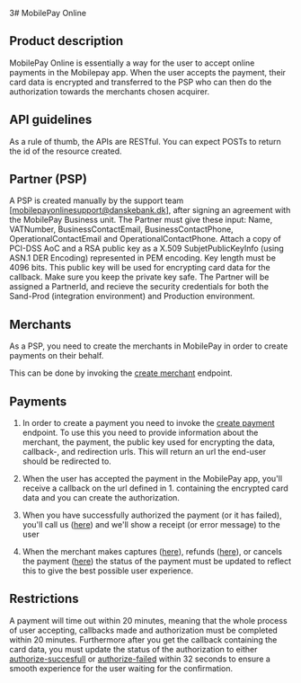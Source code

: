 3# MobilePay Online

## Product description

MobilePay Online is essentially a way for the user to accept online payments in the Mobilepay app. When the user accepts the payment, their card data is encrypted and transferred to the PSP who can then do the authorization towards the merchants chosen acquirer.

## API guidelines

As a rule of thumb, the APIs are RESTful. You can expect POSTs to return the id of the resource created.

## Partner (PSP)

A PSP is created manually by the support team [mobilepayonlinesupport@danskebank.dk], after signing an agreement with the MobilePay Business unit. The Partner must give these input: Name, VATNumber, BusinessContactEmail, BusinessContactPhone, OperationalContactEmail and OperationalContactPhone. Attach a copy of PCI-DSS AoC and a RSA public key as a X.509 SubjetPublicKeyInfo (using ASN.1 DER Encoding) represented in PEM encoding. Key length must be 4096 bits. This public key will be used for encrypting card data for the callback. Make sure you keep the private key safe.
The Partner will be assigned a PartnerId, and recieve the security credentials for both the Sand-Prod (integration environment) and Production environment.


## Merchants

As a PSP, you need to create the merchants in MobilePay in order to create payments on their behalf.

This can be done by invoking the [create merchant](https://www.youtube.com/watch?v=dQw4w9WgXcQ) endpoint.

## Payments

1. In order to create a payment you need to invoke the [create payment](https://www.youtube.com/watch?v=dQw4w9WgXcQ) endpoint.
To use this you need to provide information about the merchant, the payment, the public key used for encrypting the data, callback-, and redirection urls.
This will return an url the end-user should be redirected to.

2. When the user has accepted the payment in the MobilePay app, you'll receive a callback on the url defined in 1. containing the encrypted card data and you can create the authorization.

3. When you have successfully authorized the payment (or it has failed), you'll call us ([here](https://www.youtube.com/watch?v=dQw4w9WgXcQ)) and we'll show a receipt (or error message) to the user

4. When the merchant makes captures ([here](https://www.youtube.com/watch?v=dQw4w9WgXcQ)), refunds ([here](https://www.youtube.com/watch?v=dQw4w9WgXcQ)), or cancels the payment ([here](https://www.youtube.com/watch?v=dQw4w9WgXcQ)) the status of the payment must be updated to reflect this to give the best possible user experience.

## Restrictions

A payment will time out within 20 minutes, meaning that the whole process of user accepting, callbacks made and authorization must be completed within 20 minutes.
Furthermore after you get the callback containing the card data, you must update the status of the authorization to either [authorize-succesfull](https://www.youtube.com/watch?v=dQw4w9WgXcQ) or [authorize-failed](https://www.youtube.com/watch?v=dQw4w9WgXcQ) within 32 seconds to ensure a smooth experience for the user waiting for the confirmation.
